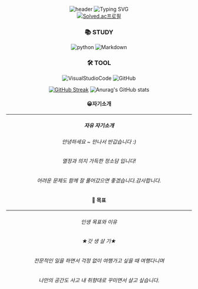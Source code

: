 

<!--
**sodamjeong/sodamjeong** is a ✨ _special_ ✨ repository because its `README.md` (this file) appears on your GitHub profile.

Here are some ideas to get you started:

- 🔭 I’m currently working on ...
- 🌱 I’m currently learning ...
- 👯 I’m looking to collaborate on ...
- 🤔 I’m looking for help with ...
- 💬 Ask me about ...
- 📫 How to reach me: ...
- 😄 Pronouns: ...
- ⚡ Fun fact: ...
-->
<div align=center> 
  
![header](https://capsule-render.vercel.app/api?type=soft&customColorList=0,2,2,5,30&height=70&section=header&text=✨Dami's%20Coding%20World✨&fontSize=35&animation=twinkling&fontColor=4C4C4C)
![Typing SVG](https://readme-typing-svg.demolab.com?font=Rubik+Bubbles&pause=1000&color=9199F7E4&center=true&width=435&lines=Hello.+I+am+DAMI+%3AD)<br/>
[![Solved.ac프로필](http://mazassumnida.wtf/api/mini/generate_badge?boj=sodami828)](https://solved.ac/sodami828)  
  
<div align=center><h3>📚 STUDY</h3></div>                                                    

<div align=center>
  
![python](https://img.shields.io/badge/Python-3776AB?style=flat-square&logo=Python&logoColor=black)
![Markdown](https://img.shields.io/badge/Markdown-000000?style=flat-square&logo=Markdown&logoColor=White)
  
  <div align=center><h3>🛠 TOOL</h3></div>                                                    

 ![VisualStudioCode](https://img.shields.io/badge/VisualStudioCode-007ACC?style=flat-square&logo=VisualStudioCode&logoColor=White)
 ![GitHub](https://img.shields.io/badge/GitHub-181717?style=flat-square&logo=GitHub&logoColor=White)
  
  

  [![GitHub Streak](https://streak-stats.demolab.com?user=sodamjeong&theme=nightowl&hide_border=true)](https://git.io/streak-stats)
  ![Anurag's GitHub stats](https://github-readme-stats.vercel.app/api?username=sodamjeong&show_icons=true&theme=nightowl)
  #### 😀자기소개

---

##### 자유 자기소개
###### 안녕하세요 ~ 만나서 반갑습니다 :)
###### 열정과 의지 가득한 정소담 입니다! 
###### 어려운 문제도 함께 잘 풀어갔으면 좋겠습니다.감사합니다.

#### 🎯 목표

---

###### 인생 목표와 이유

###### ★갓 생 살 기★

###### 전문적인 일을 하면서 걱정 없이 여행가고 싶을 때 여행다니며

###### 나만의 공간도 사고 내 취향대로 꾸미면서 살고 싶습니다.

